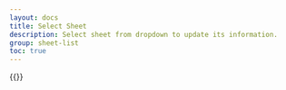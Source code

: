 ```yaml
---
layout: docs
title: Select Sheet
description: Select sheet from dropdown to update its information.
group: sheet-list
toc: true
---
```

{{<img sheet-list.png>}}